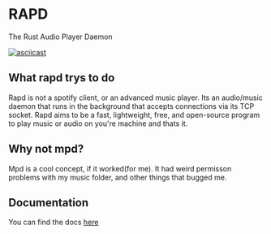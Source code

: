 # RAPD
The Rust Audio Player Daemon

[![asciicast](https://asciinema.org/a/468543.svg)](https://asciinema.org/a/468543)

## What rapd trys to do
Rapd is not a spotify client, or an advanced music player. Its an audio/music daemon that runs in the background that accepts connections via its TCP socket.
Rapd aims to be a fast, lightweight, free, and open-source program to play music or audio on you're machine and thats it.

## Why not mpd?
Mpd is a cool concept, if it worked(for me). It had weird permisson problems with my music folder, and other things that bugged me.

## Documentation
You can find the docs [here](https://rapd.readthedocs.io)
